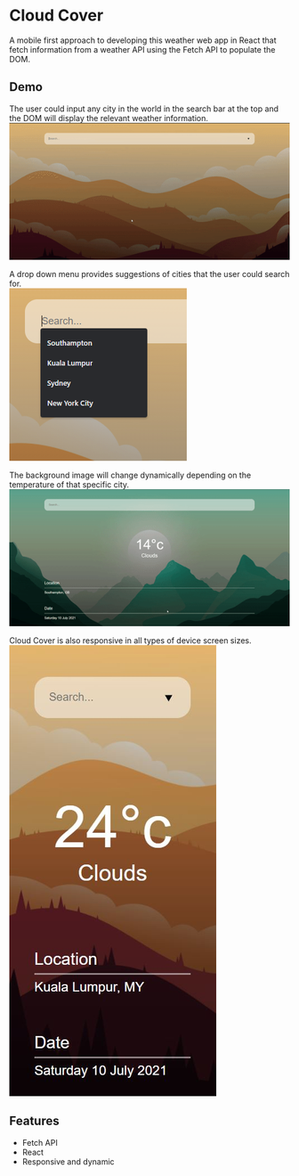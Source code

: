 # Cloud Cover

A mobile first approach to developing this weather web app in React that fetch information from a weather API using the Fetch API to populate the DOM.

## Demo

The user could input any city in the world in the search bar at the top and the DOM will display the relevant weather information.  
![INTRO GIF](src/img/readme/intro.gif)

A drop down menu provides suggestions of cities that the user could search for.  
![drop down](src/img/readme/dropdown.png)

The background image will change dynamically depending on the temperature of that specific city.
![background GIF](src/img/readme/background.gif)

Cloud Cover is also responsive in all types of device screen sizes.  
![responsive GIF](src/img/readme/responsive.JPG)

## Features

- Fetch API
- React
- Responsive and dynamic
